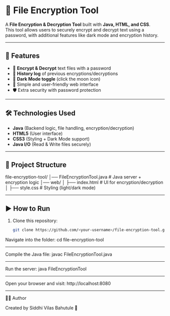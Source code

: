 # 🔐 File Encryption Tool

A **File Encryption & Decryption Tool** built with **Java, HTML, and CSS**.  
This tool allows users to securely encrypt and decrypt text using a password, with additional features like dark mode and encryption history.  

---

## 🚀 Features
- 🔑 **Encrypt & Decrypt** text files with a password  
- 📝 **History log** of previous encryptions/decryptions  
- 🌙 **Dark Mode toggle** (click the moon icon)  
- 📂 Simple and user-friendly web interface  
- 🛡️ Extra security with password protection  

---

## 🛠️ Technologies Used
- **Java** (Backend logic, file handling, encryption/decryption)  
- **HTML5** (User interface)  
- **CSS3** (Styling + Dark Mode support)  
- **Java I/O** (Read & Write files securely)  

---

## 📂 Project Structure
file-encryption-tool/
│── FileEncryptionTool.java # Java server + encryption logic
│── web/
│ ├── index.html # UI for encryption/decryption
│ ├── style.css # Styling (light/dark mode)


---

## ▶️ How to Run
1. Clone this repository:
   ```bash
   git clone https://github.com/<your-username>/file-encryption-tool.git

Navigate into the folder:
cd file-encryption-tool

---

Compile the Java file:
javac FileEncryptionTool.java

---

Run the server:
java FileEncryptionTool

---

Open your browser and visit:
http://localhost:8080

---

👩‍💻 Author

Created by Siddhi Vilas Bahutule 🚀


